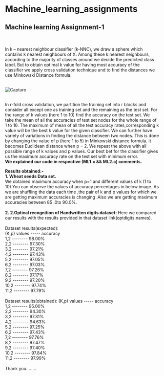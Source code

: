 # Machine_learning_assignments
## Machine learning Assignment-1
<!DOCTYPE html>
<br>
<br>
In k – nearest neighbour classifier (k-NNC), we draw a sphere which contains k nearest neighbours of X. Among these k nearest neighbours, according to the majority of classes around we decide the predicted class label. But to obtain optimal k value for having most accuracy of the classifier we apply cross validation technique and to find the distances we use Minkowski Distance formula.
<br>
<br>


![Capture](https://user-images.githubusercontent.com/38176926/97692099-56149100-1ac5-11eb-9210-1db35a22d9db.JPG)

<br>
In r-fold cross validation, we partition the training set into r blocks and consider all except one as training set and the remaining as the test set.
For the range of k values (here 1 to 10) find the accuracy on the test set. We take the mean of all the accuracies of test set nodes for the whole range of 1 to 10. The maximum of mean of all the test accuracy rates,corresponding k value will be the best k value for the given classifier.
We can further have variety of variations in finding the distance between two nodes. This is done by changing the value of p (here 1 to 5) in Minkowski distance formula. It becomes Euclidean distance when p = 2.
We repeat the above with all possible range of  k values and p values. Our best bet for the classifier gives us the maximum accuracy rate on the test set with  minimum error.
<br>
<b>We explained our code in respective (ML1.c && ML2.c) comments.</b>

<b>Results obtained:-  </b><br>
<b>1. Wheat seeds Data set.</b><br>
We obtained maximum accuracy when p=1 and different values of k (1 to 10).You can observe the values of accuracy percentages in below image.
As we are shuffling the data each time ,the pair of k and p values for which we are getting maximum accuracies is changing .Also we are getting maximum accuracies between 85 .0to 90.0%.
<br>
<br>
<b>2. 2.Optical recognition of Handwritten digits dataset:</b>
 Here we compared our results with the results provided in that dataset link(optdigits.names).
 <br><br>
Dataset results(expected):<br>
(K,p) values          -----      accuracy <br>
1,2		-------- 	98.00%	<br>
2,2		-------- 	97.30%	<br>
3,2		-------- 	97.21%	<br>
4,2		-------- 	97.43%	<br>
5,2		-------- 	97.05%	<br>
6,2		-------- 	97.03%	<br>
7,2		-------- 	97.26%	<br>
8,2		-------- 	97.17%	<br>
9,2		-------- 	97.20%	<br>
10,2		-------- 	97.74%	<br>
11,2		-------- 	97.79%	<br>
<br>
Dataset results(obtained):
(K,p) values          -----      accuracy <br>
1,2		-------- 	95.00%	<br>
2,2		-------- 	94.30%	<br>
3,2		-------- 	97.31%	<br>
4,2		-------- 	94.63%	<br>
5,2		-------- 	97.25%	<br>
6,2		-------- 	97.43%	<br>
7,2		-------- 	97.76%	<br>
8,2		-------- 	97.47%	<br>
9,2		-------- 	97.40%	<br>
10,2		-------- 	97.84%	<br>
11,2		-------- 	97.99%	<br>
<br>
			Thank you……..

</body>
